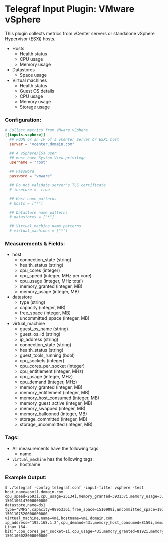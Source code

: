 # Telegraf Input Plugin: VMware vSphere

This plugin collects metrics from vCenter servers or standalone vSphere Hypervisor (ESXi) hosts.

- Hosts 
    - Health status
    - CPU usage
    - Memory usage
- Datastores 
    - Space usage
- Virtual machines
    - Health status
    - Guest OS details
    - CPU usage
    - Memory usage
    - Storage usage

### Configuration:

```toml
# Collect metrics from VMware vSphere
[[inputs.vsphere]]
  ## FQDN or an IP of a vCenter Server or ESXi host
  server = "vcenter.domain.com"

  ## A vSphere/ESX user
  ## must have System.View privilege
  username = "root"

  ## Password
  password = "vmware"

  ## Do not validate server's TLS certificate
  # insecure =  true

  ## Host name patterns
  # hosts = ["*"]

  ## Datastore name patterns
  # datastores = ["*"]

  ## Virtual machine name patterns
  # virtual_machines = ["*"]
```

### Measurements & Fields:

- host
    - connection_state (string)
    - health_status (string)
    - cpu_cores (integer)
    - cpu_speed (integer, MHz per core)
    - cpu_usage (integer, MHz total)
    - memory_granted (integer, MB)
    - memory_usage (integer, MB)
- datastore
    - type (string)
    - capacity (integer, MB)
    - free_space (integer, MB)
    - uncommitted_space (integer, MB)
- virtual_machine
    - guest_os_name (string)
    - guest_os_id (string)
    - ip_address (string)
    - connection_state (string)
    - health_status (string)
    - guest_tools_running (bool)
    - cpu_sockets (integer)
    - cpu_cores_per_socket  (integer)
    - cpu_entitlement (integer, MHz)
    - cpu_usage (integer, MHz)
    - cpu_demand (integer, MHz)
    - memory_granted (integer, MB)
    - memory_entitlement (integer, MB)
    - memory_host_consumed (integer, MB)
    - memory_guest_active (integer, MB)
    - memory_swapped (integer, MB)
    - memory_ballooned (integer, MB)
    - storage_committed (integer, MB)
    - storage_uncommitted (integer, MB)

### Tags:

- All measurements have the following tags:
    - name
- `virtual_machine` has the following tags:
    - hostname

<!---
### Sample Queries:

```
SELECT mean("host_mem_usage") FROM "vm_metrics" WHERE "name" =~ /^$VM$/ AND $timeFilter GROUP BY time($interval) fill(null) // Memory used
SELECT mean("max_mem_usage") FROM "vm_metrics" WHERE "name" =~ /^$VM$/ AND $timeFilter GROUP BY time($interval) fill(null) // Max memory
```
--->

### Example Output:

```
$ ./telegraf -config telegraf.conf -input-filter vsphere -test
host,name=esxi1.domain.com cpu_speed=2693i,cpu_usage=25134i,memory_granted=393137i,memory_usage=376990i,connection_state="connected",health_status="green",cpu_cores=16i 1501106147000000000
datastore,name=ds1 type="VMFS",capacity=9895336i,free_space=1510909i,uncommitted_space=19212208i 1501107520000000000
virtual_machine,name=vm1,hostname=vm1.domain.com ip_address="192.168.1.2",cpu_demand=43i,memory_host_consumed=8150i,memory_ballooned=0i,memory_entitlement=8192i,memory_swapped=0i,guest_os_id="ubuntu64Guest",connection_state="connected",health_status="green",guest_tools_running=true,cpu_entitlement=2194i,cpu_sockets=1i,storage_uncommitted=4786i,storage_committed=57669i,guest_os_name="Ubuntu Linux (64-bit)",cpu_cores_per_socket=1i,cpu_usage=43i,memory_granted=8192i,memory_guest_active=737i 1501106028000000000
```
